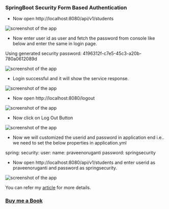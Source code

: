 ### SpringBoot Security Form Based Authentication

- Now open http://localhost:8080/api/v1/students

![screenshot of the app](https://raw.githubusercontent.com/praveenoruganti/praveenoruganti-springboot/master/0_Projects/praveenoruganti-springboot-security/1_Form_Based_Authentication/src/main/resources/images/login.PNG "Login")

- Now enter user id as user and fetch the password from console like below and enter the same in login page.

Using generated security password: 4196312f-c7e5-45c3-a20b-780a0612089d


![screenshot of the app](https://raw.githubusercontent.com/praveenoruganti/praveenoruganti-springboot/master/0_Projects/praveenoruganti-springboot-security/1_Form_Based_Authentication/src/main/resources/images/login1.PNG "Login1")

- Login successful and it will show the service response.


![screenshot of the app](https://raw.githubusercontent.com/praveenoruganti/praveenoruganti-springboot/master/0_Projects/praveenoruganti-springboot-security/1_Form_Based_Authentication/src/main/resources/images/response1.PNG "Response1")


- Now open http://localhost:8080/logout

![screenshot of the app](https://raw.githubusercontent.com/praveenoruganti/praveenoruganti-springboot/master/0_Projects/praveenoruganti-springboot-security/1_Form_Based_Authentication/src/main/resources/images/logout.PNG "Logout")

- Now click on Log Out Button

![screenshot of the app](https://raw.githubusercontent.com/praveenoruganti/praveenoruganti-springboot/master/0_Projects/praveenoruganti-springboot-security/1_Form_Based_Authentication/src/main/resources/images/logout1.PNG "Logout1")

- Now we will customized the userid and password in application end i.e.. we need to set the below properties in application.yml

spring:
  security:
    user:
      name: praveenoruganti
      password: springsecurity
      
- Now open http://localhost:8080/api/v1/students and enter userid as praveenoruganti and password as springsecurity.


![screenshot of the app](https://raw.githubusercontent.com/praveenoruganti/praveenoruganti-springboot/master/0_Projects/praveenoruganti-springboot-security/1_Form_Based_Authentication/src/main/resources/images/customizedlogin.PNG "Logout1")


You can refer my [article](https://praveenorugantitech.blogspot.com/2019/05/spring-security-form-based.html) for more details. 

### [Buy me a Book](https://bit.ly/388sUbE)





